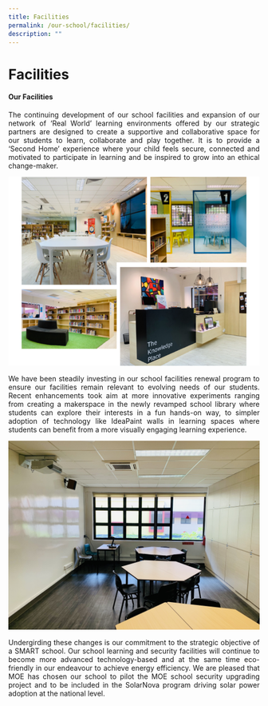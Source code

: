 ```yaml
---
title: Facilities
permalink: /our-school/facilities/
description: ""
---
```

# Facilities

#### Our Facilities

<p style="text-align: justify;">The continuing development of our school facilities and expansion of our network of ‘Real World’ learning environments offered by our strategic partners are designed to create a supportive and collaborative space for our students to learn, collaborate and play together. It is to provide a ‘Second Home’ experience where your child feels secure, connected and motivated to participate in learning and be inspired to grow into an ethical change-maker.</p>

![](/images/Our%20School/Library.png)

<p style="text-align: justify;">We have been steadily investing in our school facilities renewal program to ensure our facilities remain relevant to evolving needs of our students. Recent enhancements took aim at more innovative experiments ranging from creating a makerspace in the newly revamped school library where students can explore their interests in a fun hands-on way, to simpler adoption of technology like IdeaPaint walls in learning spaces where students can benefit from a more visually engaging learning experience.</p>

![](/images/Our%20School/Tinker%20Room.jpg)

<p style="text-align: justify;">Undergirding these changes is our commitment to the strategic objective of a SMART school. Our school learning and security facilities will continue to become more advanced technology-based and at the same time eco-friendly in our endeavour to achieve energy efficiency. We are pleased that MOE has chosen our school to pilot the MOE school security upgrading project and to be included in the SolarNova program driving solar power adoption at the national level.</p>